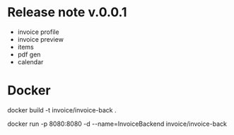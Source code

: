 # Release note v.0.0.1
- invoice profile
- invoice preview
- items
- pdf gen
- calendar

# Docker
docker build -t invoice/invoice-back .

docker run -p 8080:8080 -d --name=InvoiceBackend invoice/invoice-back

